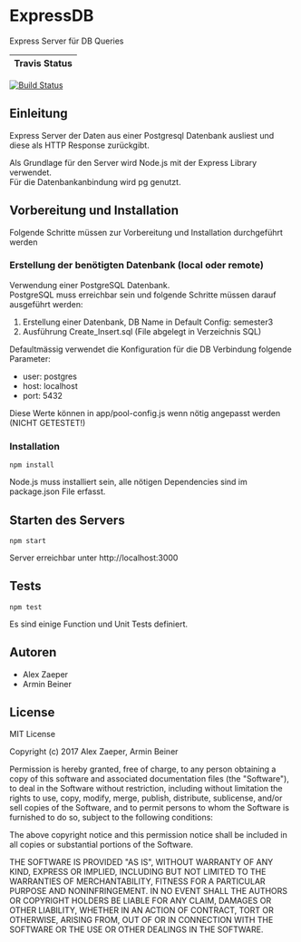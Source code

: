 # ExpressDB
Express Server für DB Queries

| Travis Status |
| --- |
[![Build Status](https://travis-ci.org/arminbeiner/ExpressDB.svg?branch=master)](https://travis-ci.org/arminbeiner/ExpressDB)

## Einleitung
Express Server der Daten aus einer Postgresql Datenbank ausliest und diese als HTTP Response zurückgibt.  

Als Grundlage für den Server wird Node.js mit der Express Library verwendet.  
Für die Datenbankanbindung wird pg genutzt.  

## Vorbereitung und Installation

Folgende Schritte müssen zur Vorbereitung und Installation durchgeführt werden

### Erstellung der benötigten Datenbank (local oder remote)

Verwendung einer PostgreSQL Datenbank.  
PostgreSQL muss erreichbar sein und folgende Schritte müssen darauf ausgeführt werden:

1. Erstellung einer Datenbank, DB Name in Default Config: semester3
2. Ausführung Create_Insert.sql (File abgelegt in Verzeichnis SQL)

Defaultmässig verwendet die Konfiguration für die DB Verbindung folgende Parameter:
- user: postgres  
- host: localhost  
- port: 5432  

Diese Werte können in app/pool-config.js wenn nötig angepasst werden (NICHT GETESTET!)

### Installation

```
npm install
```
Node.js muss installiert sein, alle nötigen Dependencies sind im package.json File erfasst.

## Starten des Servers

```
npm start  
```
Server erreichbar unter http://localhost:3000

## Tests

```
npm test
```
Es sind einige Function und Unit Tests definiert.  

## Autoren
- Alex Zaeper
- Armin Beiner

## License

MIT License

Copyright (c) 2017 Alex Zaeper, Armin Beiner

Permission is hereby granted, free of charge, to any person obtaining a copy
of this software and associated documentation files (the "Software"), to deal
in the Software without restriction, including without limitation the rights
to use, copy, modify, merge, publish, distribute, sublicense, and/or sell
copies of the Software, and to permit persons to whom the Software is
furnished to do so, subject to the following conditions:

The above copyright notice and this permission notice shall be included in all
copies or substantial portions of the Software.

THE SOFTWARE IS PROVIDED "AS IS", WITHOUT WARRANTY OF ANY KIND, EXPRESS OR
IMPLIED, INCLUDING BUT NOT LIMITED TO THE WARRANTIES OF MERCHANTABILITY,
FITNESS FOR A PARTICULAR PURPOSE AND NONINFRINGEMENT. IN NO EVENT SHALL THE
AUTHORS OR COPYRIGHT HOLDERS BE LIABLE FOR ANY CLAIM, DAMAGES OR OTHER
LIABILITY, WHETHER IN AN ACTION OF CONTRACT, TORT OR OTHERWISE, ARISING FROM,
OUT OF OR IN CONNECTION WITH THE SOFTWARE OR THE USE OR OTHER DEALINGS IN THE
SOFTWARE.
